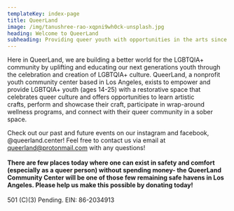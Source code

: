 ```yaml
---
templateKey: index-page
title: QueerLand
image: /img/tanushree-rao-xqpni9wh0ck-unsplash.jpg
heading: Welcome to QueerLand
subheading: Providing queer youth with opportunities in the arts since April 2021
---
```

Here in QueerLand, we are building a better world for the LGBTQIA+ community by uplifting and educating our next generations youth through the celebration and creation of LGBTQIA+ culture. QueerLand, a nonprofit youth community center based in Los Angeles, exists to empower and provide LGBTQIA+ youth (ages 14-25) with a restorative space that celebrates queer culture and offers opportunities to learn artistic crafts, perform and showcase their craft, participate in wrap-around wellness programs, and connect with their queer community in a sober space. 

Check out our past and future events on our instagram and facebook, @queerland.center! Feel free to contact us via email at queerland@protonmail.com with any questions! \
\
**There are few places today where one can exist in safety and comfort (especially as a queer person) without spending money- the QueerLand Community Center will be one of those few remaining safe havens in Los Angeles. Please help us make this possible by donating today!**\
\
501 (C)(3) Pending. EIN: 86-2034913